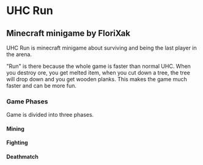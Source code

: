 <h1>UHC Run</h1>
<h2>Minecraft minigame by FloriXak</h2>

<p>UHC Run is minecraft minigame about surviving and being the last player in the arena.</p>
<p>"Run" is there because the whole game is faster than normal UHC. When you destroy ore, you get melted item, when you cut down a tree, the tree will drop down and you get wooden planks. This makes the game much faster and can be more fun.</p>

<h3>Game Phases</h3>
<p>Game is divided into three phases.</p>

<h4>Mining</h4>
<h4>Fighting</h4>
<h4>Deathmatch</h4>
